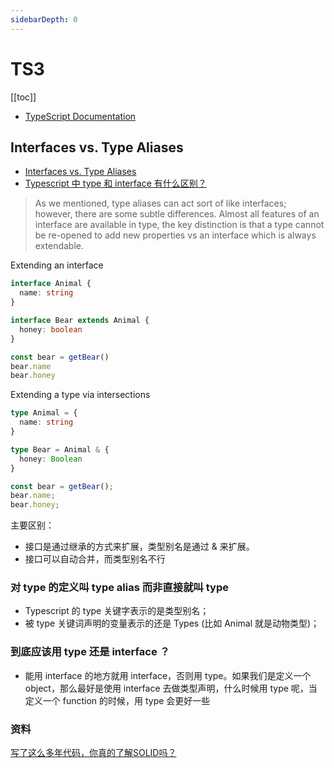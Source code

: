 ```yaml
---
sidebarDepth: 0
---
```


# TS3

[[toc]]

- [TypeScript Documentation](https://www.typescriptlang.org/docs/)

## Interfaces vs. Type Aliases

- [Interfaces vs. Type Aliases](https://www.typescriptlang.org/docs/handbook/advanced-types.html#interfaces-vs-type-aliases)
- [Typescript 中 type 和 interface 有什么区别？](https://zhuanlan.zhihu.com/p/351213183)

> As we mentioned, type aliases can act sort of like interfaces; however, there are some subtle differences.
> Almost all features of an interface are available in type, the key distinction is that a type cannot be re-opened to add new properties vs an interface which is always extendable.

Extending an interface
```ts
interface Animal {
  name: string
}

interface Bear extends Animal {
  honey: boolean
}

const bear = getBear() 
bear.name
bear.honey
```

Extending a type via intersections

```ts
type Animal = {
  name: string
}

type Bear = Animal & { 
  honey: Boolean 
}

const bear = getBear();
bear.name;
bear.honey;
```

主要区别：
- 接口是通过继承的方式来扩展，类型别名是通过 & 来扩展。
- 接口可以自动合并，而类型别名不行

### 对 type 的定义叫 type alias 而非直接就叫 type
- Typescript 的 type 关键字表示的是类型别名；
- 被 type 关键词声明的变量表示的还是 Types (比如 Animal 就是动物类型)；

### 到底应该用 type 还是 interface ？

- 能用 interface 的地方就用 interface，否则用 type。如果我们是定义一个 object，那么最好是使用 interface 去做类型声明，什么时候用 type 呢，当定义一个 function 的时候，用 type 会更好一些

### 资料

[写了这么多年代码，你真的了解SOLID吗？](https://zhuanlan.zhihu.com/p/44344256)